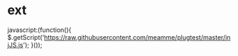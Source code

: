 # ext
javascript:(function(){ $.getScript('https://raw.githubusercontent.com/meamme/plugtest/master/injJS.js'); }());
